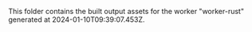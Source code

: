 This folder contains the built output assets for the worker "worker-rust" generated at 2024-01-10T09:39:07.453Z.